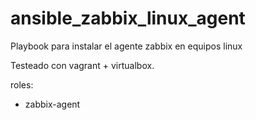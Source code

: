 # ansible_zabbix_linux_agent

Playbook para instalar el agente zabbix en equipos linux 

Testeado con vagrant + virtualbox.

roles:
- zabbix-agent 